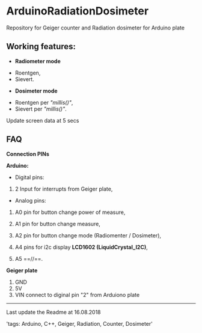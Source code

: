 # ArduinoRadiationDosimeter
Repository for Geiger counter and Radiation dosimeter for Arduino plate

## Working features:
* **Radiometer mode**
+ Roentgen,
+ Sievert.
* **Dosimeter mode**
+ Roentgen per _"millis()"_,
+ Sievert per _"millis()"_.

Update screen data at 5 secs

## FAQ

**Connection PINs**

**Arduino:**
* Digital pins:
1. 2  Input for interrupts from Geiger plate,

* Analog pins:
1. A0  pin for button change power of measure,
2. A1  pin for button change measure,
3. A2  pin for button change mode (Radiomenter / Dosimeter),

4. A4  pins for i2c display **LCD1602 (LiquidCrystal_I2C)**,
5. A5  ==//==.

**Geiger plate**
1. GND
2. 5V
3. VIN  connect to diginal pin "2" from Arduiono plate




---
Last update the Readme at 16.08.2018

'tags: Arduino, C++, Geiger, Radiation, Counter, Dosimeter'
